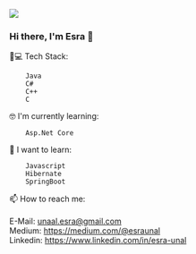 <img align="center" src="https://media1.tenor.com/images/d9f9556645d9a96ce023f3367d4403f8/tenor.gif?itemid=17795276" /> </br>

### Hi there, I'm Esra 👋

‍🛠💻 Tech Stack:

		Java
		C#
		C++
		C
		
🤓 I'm currently learning:

		Asp.Net Core

🤔 I want to learn:

		Javascript
		Hibernate
		SpringBoot

📫 How to reach me:</br></br>
		E-Mail: unaal.esra@gmail.com </br>
		Medium: https://medium.com/@esraunal </br>
		Linkedin: https://www.linkedin.com/in/esra-unal </br>
		